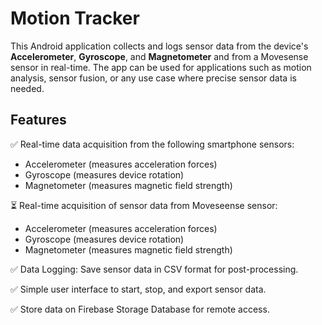 # Motion Tracker

This Android application collects and logs sensor data from the device's **Accelerometer**, 
**Gyroscope**, and **Magnetometer** and from a Movesense sensor in real-time. The app can be used for
applications such as motion analysis, sensor fusion, or any use case where precise sensor data is
needed.

## Features

✅ Real-time data acquisition from the following smartphone sensors:

- Accelerometer (measures acceleration forces)
- Gyroscope (measures device rotation)
- Magnetometer (measures magnetic field strength)

⏳ Real-time acquisition of sensor data from Moveseense sensor:

- Accelerometer (measures acceleration forces)
- Gyroscope (measures device rotation)
- Magnetometer (measures magnetic field strength)

✅ Data Logging: Save sensor data in CSV format for post-processing.

✅ Simple user interface to start, stop, and export sensor data.

✅ Store data on Firebase Storage Database for remote access.

